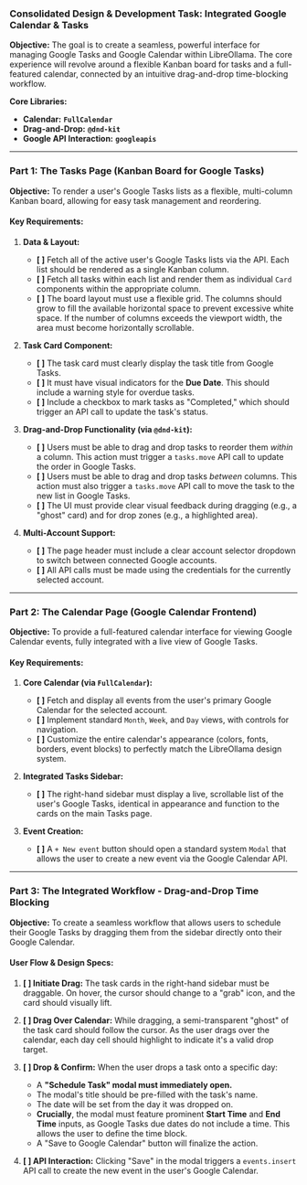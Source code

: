 
### **Consolidated Design & Development Task: Integrated Google Calendar & Tasks**

**Objective:** The goal is to create a seamless, powerful interface for managing Google Tasks and Google Calendar within LibreOllama. The core experience will revolve around a flexible Kanban board for tasks and a full-featured calendar, connected by an intuitive drag-and-drop time-blocking workflow.

**Core Libraries:**
* **Calendar:** **`FullCalendar`**
* **Drag-and-Drop:** **`@dnd-kit`**
* **Google API Interaction:** **`googleapis`**

---
### **Part 1: The Tasks Page (Kanban Board for Google Tasks)**

**Objective:** To render a user's Google Tasks lists as a flexible, multi-column Kanban board, allowing for easy task management and reordering.

#### **Key Requirements:**

1.  **Data & Layout:**
    * **[ ]** Fetch all of the active user's Google Tasks lists via the API. Each list should be rendered as a single Kanban column.
    * **[ ]** Fetch all tasks within each list and render them as individual `Card` components within the appropriate column.
    * **[ ]** The board layout must use a flexible grid. The columns should grow to fill the available horizontal space to prevent excessive white space. If the number of columns exceeds the viewport width, the area must become horizontally scrollable.

2.  **Task Card Component:**
    * **[ ]** The task card must clearly display the task title from Google Tasks.
    * **[ ]** It must have visual indicators for the **Due Date**. This should include a warning style for overdue tasks.
    * **[ ]** Include a checkbox to mark tasks as "Completed," which should trigger an API call to update the task's status.

3.  **Drag-and-Drop Functionality (via `@dnd-kit`):**
    * **[ ]** Users must be able to drag and drop tasks to reorder them *within* a column. This action must trigger a `tasks.move` API call to update the order in Google Tasks.
    * **[ ]** Users must be able to drag and drop tasks *between* columns. This action must also trigger a `tasks.move` API call to move the task to the new list in Google Tasks.
    * **[ ]** The UI must provide clear visual feedback during dragging (e.g., a "ghost" card) and for drop zones (e.g., a highlighted area).

4.  **Multi-Account Support:**
    * **[ ]** The page header must include a clear account selector dropdown to switch between connected Google accounts.
    * **[ ]** All API calls must be made using the credentials for the currently selected account.

---
### **Part 2: The Calendar Page (Google Calendar Frontend)**

**Objective:** To provide a full-featured calendar interface for viewing Google Calendar events, fully integrated with a live view of Google Tasks.

#### **Key Requirements:**

1.  **Core Calendar (via `FullCalendar`):**
    * **[ ]** Fetch and display all events from the user's primary Google Calendar for the selected account.
    * **[ ]** Implement standard `Month`, `Week`, and `Day` views, with controls for navigation.
    * **[ ]** Customize the entire calendar's appearance (colors, fonts, borders, event blocks) to perfectly match the LibreOllama design system.

2.  **Integrated Tasks Sidebar:**
    * **[ ]** The right-hand sidebar must display a live, scrollable list of the user's Google Tasks, identical in appearance and function to the cards on the main Tasks page.

3.  **Event Creation:**
    * **[ ]** A `+ New event` button should open a standard system `Modal` that allows the user to create a new event via the Google Calendar API.

---
### **Part 3: The Integrated Workflow - Drag-and-Drop Time Blocking**

**Objective:** To create a seamless workflow that allows users to schedule their Google Tasks by dragging them from the sidebar directly onto their Google Calendar.

#### **User Flow & Design Specs:**

1.  **[ ] Initiate Drag:** The task cards in the right-hand sidebar must be draggable. On hover, the cursor should change to a "grab" icon, and the card should visually lift.

2.  **[ ] Drag Over Calendar:** While dragging, a semi-transparent "ghost" of the task card should follow the cursor. As the user drags over the calendar, each day cell should highlight to indicate it's a valid drop target.

3.  **[ ] Drop & Confirm:** When the user drops a task onto a specific day:
    * A **"Schedule Task" modal must immediately open.**
    * The modal's title should be pre-filled with the task's name.
    * The date will be set from the day it was dropped on.
    * **Crucially**, the modal must feature prominent **Start Time** and **End Time** inputs, as Google Tasks due dates do not include a time. This allows the user to define the time block.
    * A "Save to Google Calendar" button will finalize the action.

4.  **[ ] API Interaction:** Clicking "Save" in the modal triggers a `events.insert` API call to create the new event in the user's Google Calendar.